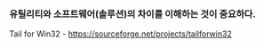 ### 유틸리티와 소프트웨어(솔루션)의 차이를 이해하는 것이 중요하다.  

Tail for Win32 - https://sourceforge.net/projects/tailforwin32
